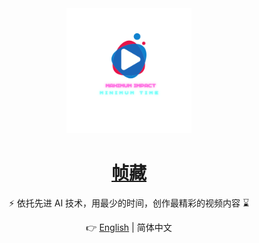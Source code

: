 <div align="center">

<img src="pics/logo/FrameSmart.png" width="200" height="200" alt="logo">

# [帧藏]()

⚡ 依托先进 AI 技术，用最少的时间，创作最精彩的视频内容 ⌛

👉 [English](./README.md) | 简体中文

</div>
